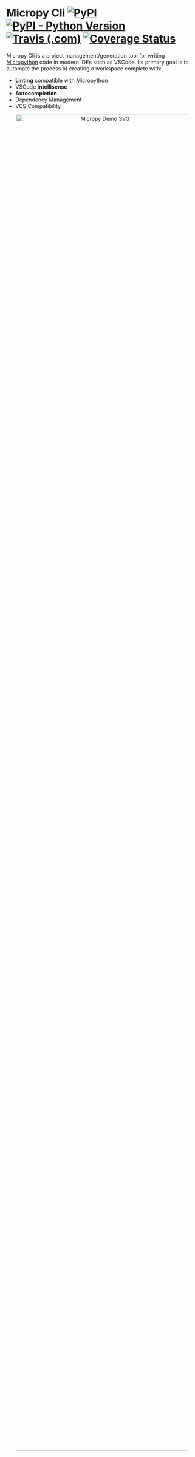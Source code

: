 # Micropy Cli [![PyPI][pypi-img]][pypi-url] [![PyPI - Python Version][pypiv-img]][pypi-url] [![Travis (.com)][travis-img]][travis-url] [![Coverage Status][cover-img]][cover-url]


Micropy Cli is a project management/generation tool for writing [Micropython](https://micropython.org/) code in modern IDEs such as VSCode.
Its primary goal is to automate the process of creating a workspace complete with:

* **Linting** compatible with Micropython
* VSCode **Intellisense**
* **Autocompletion**
* Dependency Management
* VCS Compatibility


<p align='center'>
    <img width='95%' src='.github/img/micropy.svg' alt="Micropy Demo SVG">
</p>

[pypi-img]: https://img.shields.io/pypi/v/micropy-cli.svg?style=popout-square
[pypi-url]: https://pypi.org/project/micropy-cli/
[pypiv-img]: https://img.shields.io/pypi/pyversions/micropy-cli.svg?style=popout-square
[travis-img]: https://img.shields.io/travis/com/BradenM/micropy-cli/master.svg?style=popout-square
[travis-url]: https://travis-ci.com/BradenM/micropy-cli
[cover-img]: https://coveralls.io/repos/github/BradenM/micropy-cli/badge.svg
[cover-url]: https://coveralls.io/github/BradenM/micropy-cli

## Installation

You can download and install the latest version of this software from the Python package index (PyPI) as follows:

`pip install --upgrade micropy-cli`

## Usage

```sh
Usage: micropy [OPTIONS] COMMAND [ARGS]...

  CLI Application for creating/managing Micropython Projects.

Options:
  --version  Show the version and exit.
  --help     Show this message and exit.

Commands:
  init     Create new Micropython Project
  install  Install Project Requirements
  stubs    Manage Micropy Stubs
```

### Creating a Project

Creating a new project folder is as simple as:

1. Executing `micropy init <PROJECT NAME>`
2. Selecting which templates to use
3. Selecting your target device/firmware
4. Boom. Your workspace is ready.

<p align='center'>
    <img src='https://github.com/BradenM/micropy-cli/raw/master/.github/img/demo.gif' alt="Micropy Demo">
</p>


#### Micropy Project Environment

When creating a project with `micropy-cli`, two special items are added:

* A `.micropy/` folder
* A `micropy.json` file

The `.micropy/` contains symlinks from your project to your `$HOME/.micropy/stubs` folder. By doing this, micropy can reference the required stub files for your project as relative to it, rather than using absolute paths to `$HOME/.micropy`. How does this benefit you? Thanks to this feature, you can feel free to push common setting files such as `settings.json` and `.pylint.rc` to your remote git repository. This way, others who clone your repo can achieve a matching workspace in their local environment.

> Note: The generated `.micropy/` folder should be *IGNORED* by your VCS. It is created locally for each environment via the `micropy.json` file.

The `micropy.json` file contains information micropy needs in order to resolve your projects required files when other clone your repo. Think of it as a `package.json` for micropython.

#### Cloning a Micropy Environment

To setup a Micropy environment locally, simply:

* Install `micropy-cli`
* Navigate to the project directory
* Execute `micropy`

Micropy will automatically configure and install any stubs required by a project thanks to its `micropy.json` file.

### Project Dependencies

While all modules that are included in your targeted micropython firmware are available with autocompletion, intellisense, and linting, most projects require external dependencies.

Currently, handling dependencies with micropython is a bit tricky. Maybe you can install a cpython version of your requirement? Maybe you could just copy and paste it? What if it needs to be frozen?

Micropy handles all these issues for you automatically. Not only does it track your project's dependencies, it keeps both `requirements.txt` and `dev-requirements.txt` updated, enables autocompletion/intellisense for each dep, and allows you to import them just as you would on your device.

This allows you to include your requirement however you want, whether that be as a frozen module in your custom built firmware, or simply in the `/lib` folder on your device.

#### Installing Packages

To add a package as a requirement for your project, run:

`micropy install <PACKAGE_NAMES>`

while in your project's root directory.

This will automatically execute the following:

* Source `PACKAGE_NAMES` from pypi, as a url, or a local path
* Retrieve the module/package and stub it, adding it to your local `.micropy` folder.
* Add requirement to your `micropy.json`
* Update `requirements.txt`

To install dev packages that are not needed on your device, but are needed for local development, add the `--dev` flag. This will do everything above **except** stub the requirement.

You can also install all requirements found in `micropy.json`/`requirements.txt`/`dev-requirements.txt` by executing `micropy install` without passing any packages. Micropy will automatically do this when setting up a local environment of an existing micropy project.

#### Example

Lets say your new project will depend on [picoweb](https://pypi.org/project/picoweb/) and [blynklib](https://pypi.org/project/blynklib/). Plus, you'd like to use [rshell](https://pypi.org/project/rshell/) to communicate directly with your device. After creating your project via `micropy init`, you can install your requirements as so:

<p align='center'>
    <img width="70%" src='.github/img/install_demo.svg' alt="Micropy Pkg Install Demo">
</p>

Now you or anybody cloning your project can import those requirements normally, and have the benefits of all the features micropy brings:

<p align='center'>
    <img width="70%" src='https://github.com/BradenM/micropy-cli/raw/master/.github/img/deps_demo.gif' alt="Micropy Deps Demo">
</p>


### Stub Management

Stub files are the magic behind how micropy allows features such as linting, Intellisense, and autocompletion to work. To achieve the best results with MicropyCli, its important that you first add the appropriate stubs for the device/firmware your project uses.

> Note: When working in a micropy project, all stub related commands will also be executed on the active project. (i.e if in a project and you run `micropy stubs add <stub-name>`, then that stub retrieved AND added to the active project.)

#### Adding Stubs

Adding stubs to Micropy is a breeze. Simply run: `micropy stubs add <STUB_NAME>`
By sourcing [micropy-stubs](https://github.com/BradenM/micropy-stubs), MicroPy has several premade stub packages to choose from.

These packages generally use the following naming schema:

`<device>-<firmware>-<version>`

For example, running `micropy stubs add esp32-micropython-1.11.0` will install the following:
* Micropython Specific Stubs
* ESP32 Micropython v1.11 Device Specific Stubs
* Frozen Modules for both device and firmware

You can search stubs that are made available to Micropy via `micropy stubs search <QUERY>`

Alternatively, using `micropy stubs add <PATH>`, you can manually add stubs to Micropy.
For manual stub generation, please see [Josvel/micropython-stubber](https://github.com/Josverl/micropython-stubber).

#### Creating Stubs

Using `micropy stubs create <PORT/IP_ADDRESS>`, MicropyCli can automatically generate and add stubs from any Micropython device you have on hand. This can be done over both USB and WiFi.

> Note: For stub creation, micropy-cli has additional dependencies.
>
> These can be installed by executing: `pip install micropy-cli[create_stubs]`


#### Viewing Stubs

To list stubs you have installed, simply run `micropy stubs list`.

To search for stubs for your device, use `micropy stubs search <QUERY>`.

## See Also

* [VSCode IntelliSense, Autocompletion & Linting capabilities](https://lemariva.com/blog/2019/08/micropython-vsc-ide-intellisense)
    - An awesome article written by [lemariva](https://github.com/lemariva). It covers creating a micropython project environment from scratch using `micropy-cli` and [pymakr-vsc](pymakr-vsc). Great place to start if you're new to this!


## Acknowledgements

### Micropython-Stubber
[Josvel/micropython-stubber](https://github.com/Josverl/micropython-stubber)

Josverl's Repo is full of information regarding Micropython compatibility with VSCode and more. To find out more about how this process works, take a look at it.

micropy-cli and [micropy-stubs](https://github.com/BradenM/micropy-stubs) depend on micropython-stubber for its ability to generate frozen modules, create stubs on a pyboard, and more.

